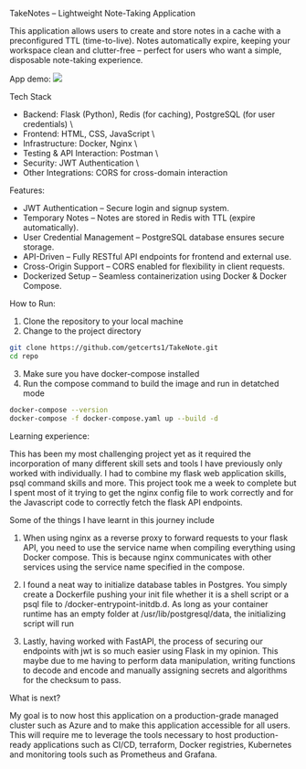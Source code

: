 TakeNotes – Lightweight Note-Taking Application

This application allows users to create and store notes in a cache with a preconfigured TTL (time-to-live). Notes automatically expire, keeping your workspace clean and clutter-free – perfect for users who want a simple, disposable note-taking experience.

App demo:
![](example.gif)

Tech Stack 
* Backend: Flask (Python), Redis (for caching), PostgreSQL (for user credentials) \
* Frontend: HTML, CSS, JavaScript \
* Infrastructure: Docker, Nginx \
* Testing & API Interaction: Postman \
* Security: JWT Authentication \
* Other Integrations: CORS for cross-domain interaction


Features:

* JWT Authentication – Secure login and signup system.
* Temporary Notes – Notes are stored in Redis with TTL (expire automatically).
* User Credential Management – PostgreSQL database ensures secure storage.
* API-Driven – Fully RESTful API endpoints for frontend and external use. 
* Cross-Origin Support – CORS enabled for flexibility in client requests.
* Dockerized Setup – Seamless containerization using Docker & Docker Compose.


How to Run:

1) Clone the repository to your local machine
2) Change to the project directory
```bash
git clone https://github.com/getcerts1/TakeNote.git
cd repo
```

3) Make sure you have docker-compose installed 
4) Run the compose command to build the image and run in detatched mode
```bash
docker-compose --version
docker-compose -f docker-compose.yaml up --build -d
```



Learning experience:

This has been my most challenging project yet as it required
the incorporation of many different skill sets and tools I have 
previously only worked with individually. I had to combine my flask web application
skills, psql command skills and more. This project took me a week to complete but I 
spent most of it trying to get the nginx config file to work correctly and for the Javascript code
to correctly fetch the flask API endpoints. 

Some of the things I have learnt in this journey include

1) When using nginx as a reverse proxy to forward requests to your
flask API, you need to use the service name when compiling everything using
Docker compose. This is because nginx communicates with other services using the service name
specified in the compose.

2) I found a neat way to initialize database tables in Postgres. You simply
create a Dockerfile pushing your init file whether it is a shell script or a
psql file to /docker-entrypoint-initdb.d. As long as your container runtime has an empty
folder at /usr/lib/postgresql/data, the initializing script will run

3) Lastly, having worked with FastAPI, the process of securing our endpoints with
jwt is so much easier using Flask in my opinion. This maybe due to me having to perform data manipulation, writing
functions to decode and encode and manually assigning secrets and algorithms for the checksum to pass.


What is next?

My goal is to now host this application on a production-grade managed cluster
such as Azure and to make this application accessible for all users. This will require me 
to leverage the tools necessary to host production-ready applications such as CI/CD, terraform, Docker registries, Kubernetes
and monitoring tools such as Prometheus and Grafana.
